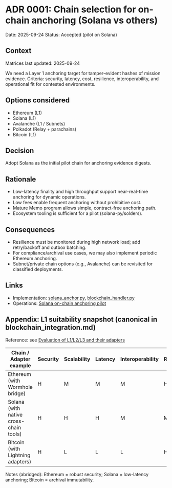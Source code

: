 # ADR 0001: Chain selection for on-chain anchoring (Solana vs others)

Date: 2025-09-24 Status: Accepted (pilot on Solana)

## Context

Matrices last updated: 2025-09-24

We need a Layer 1 anchoring target for tamper-evident hashes of mission
evidence. Criteria: security, latency, cost, resilience, interoperability, and
operational fit for contested environments.

## Options considered

- Ethereum (L1)
- Solana (L1)
- Avalanche (L1 / Subnets)
- Polkadot (Relay + parachains)
- Bitcoin (L1)

## Decision

Adopt Solana as the initial pilot chain for anchoring evidence digests.

## Rationale

- Low-latency finality and high throughput support near-real-time anchoring for
  dynamic operations.
- Low fees enable frequent anchoring without prohibitive cost.
- Mature Memo program allows simple, contract-free anchoring path.
- Ecosystem tooling is sufficient for a pilot (solana-py/solders).

## Consequences

- Resilience must be monitored during high network load; add retry/backoff and
  outbox batching.
- For compliance/archival use cases, we may also implement periodic Ethereum
  anchoring.
- Subnet/private chain options (e.g., Avalanche) can be revisited for classified
  deployments.

## Links

- Implementation: [solana_anchor.py](../../backend/services/solana_anchor.py),
  [blockchain_handler.py](../../backend/services/blockchain_handler.py)
- Operations:
  [Solana on-chain anchoring pilot](../blockchain_integration.md#solana-on-chain-anchoring-pilot)

## Appendix: L1 suitability snapshot (canonical in blockchain_integration.md)

Reference: see
[Evaluation of L1/L2/L3 and their adapters](../blockchain_integration.md#evaluation-of-l1-l2-and-l3-and-their-adapters)

| Chain / Adapter example                | Security | Scalability | Latency | Interoperability | Resilience | Efficiency |
| -------------------------------------- | -------- | ----------- | ------- | ---------------- | ---------- | ---------- |
| Ethereum (with Wormhole bridge)        | H        | M           | M       | M                | H          | M          |
| Solana (with native cross-chain tools) | H        | H           | H       | M                | M          | H          |
| Bitcoin (with Lightning adapters)      | H        | L           | L       | L                | H          | L          |

Notes (abridged): Ethereum = robust security; Solana = low-latency anchoring;
Bitcoin = archival immutability.
